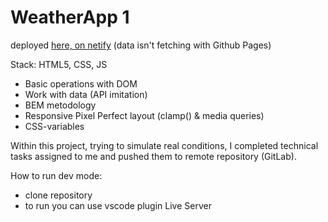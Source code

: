 # WeatherApp 1

deployed [here, on netify](https://vvaasd-weather-app-1.netlify.app) (data isn't fetching with Github Pages)

Stack: HTML5, CSS, JS

- Basic operations with DOM
- Work with data (API imitation)
- BEM metodology
- Responsive Pixel Perfect layout (clamp() & media queries)
- CSS-variables

Within this project, trying to simulate real conditions, I completed technical tasks assigned to me and pushed them to remote repository (GitLab).

How to run dev mode:
- clone repository
- to run you can use vscode plugin Live Server
